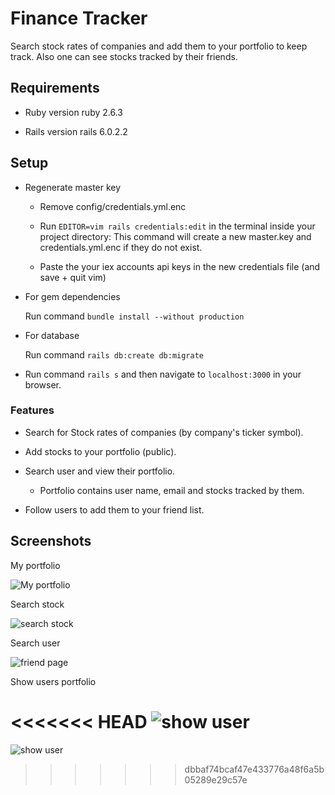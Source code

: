 # Finance Tracker

Search stock rates of companies and add them to your portfolio to keep track. Also one can see stocks tracked by their friends.

## Requirements
* Ruby version
    ruby 2.6.3

* Rails version
    rails 6.0.2.2

## Setup 
   
* Regenerate master key
    
    * Remove config/credentials.yml.enc
    
     * Run ````EDITOR=vim rails credentials:edit```` in the terminal inside your project directory: This command will create a new master.key and credentials.yml.enc if they do not exist.
    
     * Paste the your iex accounts api keys in the new credentials file (and save + quit vim)

* For gem dependencies

   Run command ```bundle install --without production``` 

* For database
    
    Run command ```rails db:create db:migrate```

* Run command ```rails s```   and then navigate to ```localhost:3000``` in your           browser.

### Features

* Search for Stock rates of companies (by company's ticker symbol).

* Add stocks to your portfolio (public).

* Search user and view their portfolio.
    * Portfolio contains user name, email and stocks tracked by them.

* Follow users to add them to your friend list. 

## Screenshots

My portfolio

![My portfolio]()


Search stock

![search stock]()


Search user

![friend page]()


Show users portfolio

<<<<<<< HEAD
![show user]()
=======
![show user]()
>>>>>>> dbbaf74bcaf47e433776a48f6a5b05289e29c57e
